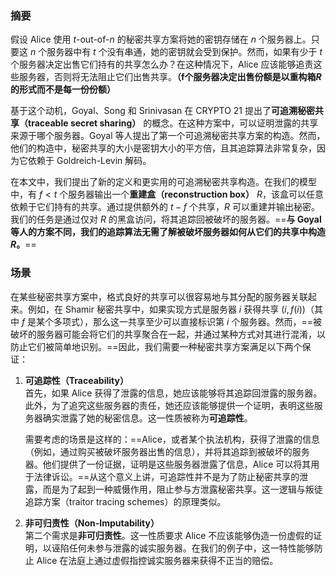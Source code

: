 
### 摘要

假设 Alice 使用 $t$-out-of-$n$ 的秘密共享方案将她的密钥存储在 $n$ 个服务器上。只要这 $n$ 个服务器中有 $t$ 个没有串通，她的密钥就会受到保护。然而，如果有少于 $t$ 个服务器决定出售它们持有的共享怎么办？在这种情况下，Alice 应该能够追责这些服务器，否则将无法阻止它们出售共享。**（f个服务器决定出售份额是以重构箱$R$的形式而不是每一份份额）**

基于这个动机，Goyal、Song 和 Srinivasan 在 CRYPTO 21 提出了**可追溯秘密共享（traceable secret sharing）** 的概念。在这种方案中，可以证明泄露的共享来源于哪个服务器。Goyal 等人提出了第一个可追溯秘密共享方案的构造。然而，他们的构造中，秘密共享的大小是密钥大小的平方倍，且其追踪算法非常复杂，因为它依赖于 Goldreich-Levin 解码。

在本文中，我们提出了新的定义和更实用的可追溯秘密共享构造。在我们的模型中，有 $f < t$ 个服务器输出一个**重建盒（reconstruction box）** $R$，该盒可以任意依赖于它们持有的共享。通过提供额外的 $t-f$ 个共享，$R$ 可以重建并输出秘密。我们的任务是通过仅对 $R$ 的黑盒访问，将其追踪回被破坏的服务器。==**与 Goyal 等人的方案不同，我们的追踪算法无需了解被破坏服务器如何从它们的共享中构造 $R$。**==

### 场景
在某些秘密共享方案中，格式良好的共享可以很容易地与其分配的服务器关联起来。例如，在 Shamir 秘密共享中，如果实现方式是服务器 $i$ 获得共享 $(i, f(i))$（其中 $f$ 是某个多项式），那么这一共享至少可以直接标识第 $i$ 个服务器。然而，==被破坏的服务器可能会将它们的共享聚合在一起，并通过某种方式对其进行混淆，以防止它们被简单地识别。==因此，我们需要一种秘密共享方案满足以下两个保证：

1. **可追踪性（Traceability）**  
   首先，如果 Alice 获得了泄露的信息，她应该能够将其追踪回泄露的服务器。此外，为了追究这些服务器的责任，她还应该能够提供一个证明，表明这些服务器确实泄露了她的秘密信息。这一性质被称为**可追踪性**。
   
   需要考虑的场景是这样的：==Alice，或者某个执法机构，获得了泄露的信息（例如，通过购买被破坏服务器出售的信息），并将其追踪到被破坏的服务器。他们提供了一份证据，证明是这些服务器泄露了信息，Alice 可以将其用于法律诉讼。==从这个意义上讲，可追踪性并不是为了防止秘密共享的泄露，而是为了起到一种威慑作用，阻止参与方泄露秘密共享。这一逻辑与叛徒追踪方案（traitor tracing schemes）的原理类似。
   
1. **非可归责性（Non-Imputability）**  
   第二个需求是**非可归责性**。这一性质要求 Alice 不应该能够伪造一份虚假的证明，以诬陷任何未参与泄露的诚实服务器。在我们的例子中，这一特性能够防止 Alice 在法庭上通过虚假指控诚实服务器来获得不正当的赔偿。


